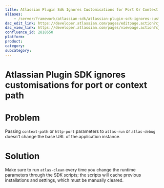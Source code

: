 ```yaml
---
title: Atlassian Plugin Sdk Ignores Customisations for Port Or Context Path 2818650
aliases:
    - /server/framework/atlassian-sdk/atlassian-plugin-sdk-ignores-customisations-for-port-or-context-path-2818650.html
dac_edit_link: https://developer.atlassian.com/pages/editpage.action?cjm=wozere&pageId=2818650
dac_view_link: https://developer.atlassian.com/pages/viewpage.action?cjm=wozere&pageId=2818650
confluence_id: 2818650
platform:
product:
category:
subcategory:
---
```

# Atlassian Plugin SDK ignores customisations for port or context path

# Problem

Passing `context-path` or `http-port` parameters to `atlas-run` or `atlas-debug` doesn't change the base URL of the application instance.

# Solution

Make sure to run `atlas-clean` every time you change the runtime parameters through the SDK scripts; the scripts will cache previous installations and settings, which must be manually cleared.

























